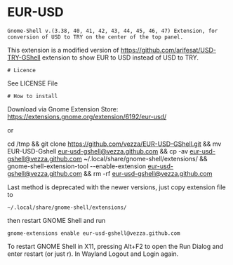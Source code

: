 # EUR-USD
```
Gnome-Shell v.(3.38, 40, 41, 42, 43, 44, 45, 46, 47) Extension, for conversion of USD to TRY on the center of the top panel.
```
This extension is a modified version of https://github.com/arifesat/USD-TRY-GShell extension to show EUR to USD instead of USD to TRY. 
```
# Licence
```
See LICENSE File
```
# How to install
```

Download via Gnome Extension Store: https://extensions.gnome.org/extension/6192/eur-usd/

or

cd /tmp && git clone https://github.com/vezza/EUR-USD-GShell.git && mv EUR-USD-Gshell eur-usd-gshell@vezza.github.com && cp -av eur-usd-gshell@vezza.github.com ~/.local/share/gnome-shell/extensions/ && gnome-shell-extension-tool --enable-extension eur-usd-gshell@vezza.github.com && rm -rf eur-usd-gshell@vezza.github.com



Last method is deprecated with the newer versions, just copy extension file to
```
~/.local/share/gnome-shell/extensions/
```
then restart GNOME Shell and run
```
gnome-extensions enable eur-usd-gshell@vezza.github.com
```
To restart GNOME Shell in X11, pressing Alt+F2 to open the Run Dialog and enter restart 
(or just r). 
In Wayland Logout and Login again.
